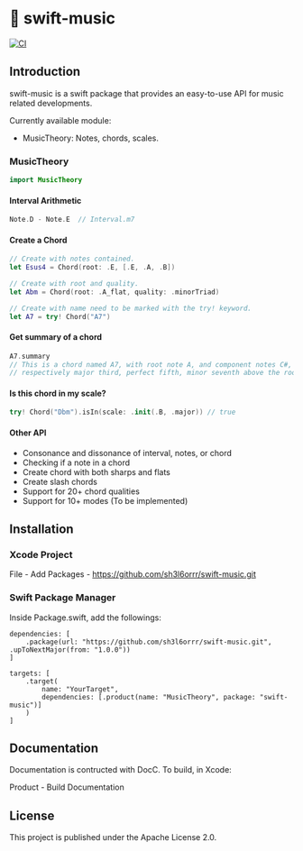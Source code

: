 # 🎼 swift-music

[![CI](https://github.com/sh3l6orrr/swift-music/actions/workflows/CI.yml/badge.svg)](https://github.com/sh3l6orrr/swift-music/actions/workflows/CI.yml)

## Introduction

swift-music is a swift package that provides an easy-to-use API for music related developments.

Currently available module:
- MusicTheory: Notes, chords, scales.

<!--- Songwriting: Melody and chord progressions.-->
<!--- Composition: Tracks.-->
<!--- MusicPlay: A tool to play music.-->

### MusicTheory
```swift
import MusicTheory
```
#### Interval Arithmetic
```swift
Note.D - Note.E  // Interval.m7
```

#### Create a Chord
```swift
// Create with notes contained.
let Esus4 = Chord(root: .E, [.E, .A, .B]) 

// Create with root and quality.
let Abm = Chord(root: .A_flat, quality: .minorTriad)

// Create with name need to be marked with the try! keyword.
let A7 = try! Chord("A7") 
```

#### Get summary of a chord
```swift
A7.summary
// This is a chord named A7, with root note A, and component notes C#, E, G, which are 
// respectively major third, perfect fifth, minor seventh above the root. 
```

#### Is this chord in my scale?
```swift
try! Chord("Dbm").isIn(scale: .init(.B, .major)) // true
```

#### Other API
- Consonance and dissonance of interval, notes, or chord
- Checking if a note in a chord
- Create chord with both sharps and flats
- Create slash chords
- Support for 20+ chord qualities
- Support for 10+ modes (To be implemented)

<!--### Songwriting-->
<!--```swift-->
<!--import SongWriting-->
<!--```-->
<!--#### Compose a Melody-->
<!--```swift-->
<!--let 🎶 = Melody()-->
<!--    .add(MusicNote("E4", value: ._2))-->
<!--    .add(MusicNote("D4", value: ._2))-->
<!--    .add(Pause(._2))-->
<!--    .add(MusicNote("E4", value: ._2))-->
<!--    .add(MusicNote("C4", value: ._1))-->
<!---->
<!--🎶.length // 3 Beats-->
<!--🎶.visualization // To be implemented-->
<!--```-->
<!---->
<!--#### Compose a Chord Progression-->
<!--```swift-->
<!--// To be implemented-->
<!--```-->
<!---->
<!--### Composition-->
<!--```swift-->
<!--import Composition-->
<!--```-->
<!---->
<!--#### Compose a Piece of Music-->
<!--```swift-->
<!--// To be implemented-->
<!--```-->
<!---->
<!--#### Analyze Music-->
<!--```swift-->
<!--// To be implemented-->
<!--```-->
<!--### MusicPlay-->
<!--```swift-->
<!--import MusicPlay-->
<!--```-->
<!---->
<!--#### Play Synth-->
<!--```swift-->
<!--let wave = Wave.sine-->
<!--let oscillator = Oscillator(wave: wave)-->
<!--let synth = Synth(oscillator: oscillator)-->
<!---->
<!--synth.play(MusicNote("C4")!)  // Mac generates sound of 261.63Hz-->
<!--```-->

## Installation

### Xcode Project

File - Add Packages - https://github.com/sh3l6orrr/swift-music.git

### Swift Package Manager 

Inside Package.swift, add the followings:

```
dependencies: [
    .package(url: "https://github.com/sh3l6orrr/swift-music.git", .upToNextMajor(from: "1.0.0"))
]
```
```
targets: [
    .target(
        name: "YourTarget",
        dependencies: [.product(name: "MusicTheory", package: "swift-music")]
    )
]
```

## Documentation

Documentation is contructed with DocC. To build, in Xcode:

Product - Build Documentation 

## License

This project is published under the Apache License 2.0.




